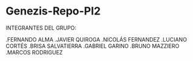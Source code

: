 # Genezis-Repo-PI2

INTEGRANTES DEL GRUPO:

.FERNANDO ALMA
.JAVIER QUIROGA
.NICOLÁS FERNANDEZ
.LUCIANO CORTÉS
.BRISA SALVATIERRA
.GABRIEL GARINO
.BRUNO MAZZIERO
.MARCOS RODRIGUEZ

